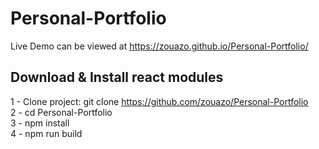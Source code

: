 # Personal-Portfolio

Live Demo can be viewed at https://zouazo.github.io/Personal-Portfolio/

## Download & Install react modules    

1 - Clone project: git clone https://github.com/zouazo/Personal-Portfolio    
2 - cd Personal-Portfolio  
3 - npm install    
4 - npm run build  
